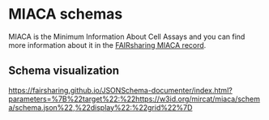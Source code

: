 # MIACA schemas

MIACA is the Minimum Information About Cell Assays and you can find more information about it in the [FAIRsharing MIACA record](https://doi.org/10.25504/FAIRsharing.7d0yv9).

## Schema visualization

https://fairsharing.github.io/JSONSchema-documenter/index.html?parameters=%7B%22target%22:%22https://w3id.org/mircat/miaca/schema/schema.json%22,%22display%22:%22grid%22%7D
